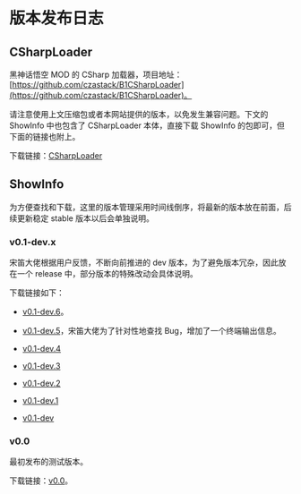 # 版本发布日志

## CSharpLoader

黑神话悟空 MOD 的 CSharp 加载器，项目地址：[https://github.com/czastack/B1CSharpLoader](https://github.com/czastack/B1CSharpLoader)。

请注意使用上文压缩包或者本网站提供的版本，以免发生兼容问题。下文的 ShowInfo 中也包含了 CSharpLoader 本体，直接下载 ShowInfo 的包即可，但下面的链接也附上。

下载链接：[CSharpLoader](https://github.com/DavidingPlus/b1-showinfo/releases/download/CSharpLoader/CSharpLoader.zip)

## ShowInfo

为方便查找和下载，这里的版本管理采用时间线倒序，将最新的版本放在前面，后续更新稳定 stable 版本以后会单独说明。

### v0.1-dev.x

宋笛大佬根据用户反馈，不断向前推进的 dev 版本，为了避免版本冗杂，因此放在一个 release 中，部分版本的特殊改动会具体说明。

下载链接如下：

- [v0.1-dev.6](https://github.com/DavidingPlus/b1-showinfo/releases/download/v0.1-dev.x/v0.1-dev.6.zip)。

- [v0.1-dev.5](https://github.com/DavidingPlus/b1-showinfo/releases/download/v0.1-dev.x/v0.1-dev.5.zip)，宋笛大佬为了针对性地查找 Bug，增加了一个终端输出信息。

- [v0.1-dev.4](https://github.com/DavidingPlus/b1-showinfo/releases/download/v0.1-dev.x/v0.1-dev.4.zip)

- [v0.1-dev.3](https://github.com/DavidingPlus/b1-showinfo/releases/download/v0.1-dev.x/v0.1-dev.3.zip)

- [v0.1-dev.2](https://github.com/DavidingPlus/b1-showinfo/releases/download/v0.1-dev.x/v0.1-dev.2.zip)

- [v0.1-dev.1](https://github.com/DavidingPlus/b1-showinfo/releases/download/v0.1-dev.x/v0.1-dev.1.zip)

- [v0.1-dev](https://github.com/DavidingPlus/b1-showinfo/releases/download/v0.1-dev.x/v0.1-dev.zip)

### v0.0

最初发布的测试版本。

下载链接：[v0.0](https://github.com/DavidingPlus/b1-showinfo/releases/download/v0.0/v0.0.zip)。

